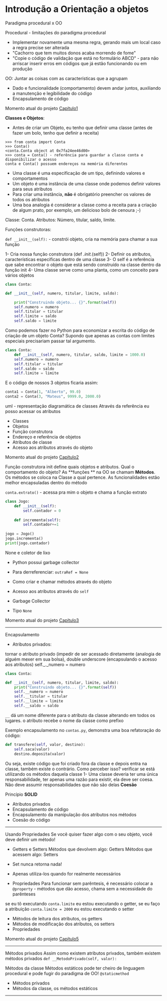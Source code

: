 Introdução a Orientação a objetos
==
Paradigma procedural x OO

Procedural - limitações do paradigma procedural
- Implementar novamente uma mesma regra, gerando mais um local caso a regra precise ser alterada
- "Cachorro que tem muitos donos acaba morrendo de fome"
- "Copie o código de validação que está no formulário ABCD" - para não arriscar inserir erros em códigos que já estão funcionando ou em produção

OO: Juntar as coisas com as características que a agrupam
- Dado e funcionalidade (comportamento) devem andar juntos, auxiliando a manutenção e legibilidade do código
- Encapsulamento de código

Momento atual do projeto [Capítulo1](https://github.com/alura-cursos/Curso-Python-3-Introdu-o-a-Orienta-o-a-objetos/archive/capitulo1.zip)

**Classes e Objetos**:
- Antes de criar um Objeto, eu tenho que definir uma classe (antes de fazer um bolo, tenho que definir a receita)
```
>>> from conta import Conta
>>> Conta()
<conta.Conta object at 0x7fa24ee46d00>
>>> conta = Conta() - referência para guardar a classe conta e disponibilizar o acesso
conta e Conta() possuem endereços na memória diferentes
```
- Uma classe é uma especificação de um tipo, definindo valores e comportamentos
- Um objeto é uma instância de uma classe onde podemos definir valores para seus atributos
- Para criar uma instância, **não** é obrigatório preencher os valores de todos os atributos
- Uma boa analogia é considerar a classe como a receita para a criação de algum prato, por exemplo, um delicioso bolo de cenoura ;-)

Classe: Conta. Atributos: Número, titular, saldo, limite.

Funções construtoras: 

`def __init__(self):` - constrói objeto, cria na memória para chamar a sua função

1- Cria nossa função construtora (def _._init_._(self))
2- Definir os atributos, características especificas dentro de uma classe
3- O self é a referência que sabe encontrar o objeto que está sendo construído na classe dentro da função init
4- Uma classe serve como uma planta, como um conceito para vários objetos

```python
class Conta:

def __init__(self, numero, titular, limite, saldo):

	print("Construindo objeto... {}".format(self))
	self.numero = numero
	self.titular = titular
	self.limite = saldo
	self.saldo = limite
```

Como podemos fazer no Python para economizar a escrita do código de criação de um objeto Conta? Supondo que apenas as contas com limites especiais precisariam passar tal argumento.
```python
class Conta:
	def __init__(self, numero, titular, saldo, limite = 1000.0)
	self.numero = numero
	self.titular = titular
	self.saldo = saldo
	self.limite = limite
``` 
E o código de nossos 3 objetos ficaria assim:
```python
conta1 = Conta(1, "Alberto", 99.0)
conta2 = Conta(3, "Mateus", 9999.0, 2000.0)
```
uml - representação diagramática de classes
Através da referência eu posso acessar os atributos
- Classes
- Objetos
- Função construtora
- Endereço e referência de objetos
- Atributos de classe
- Acesso aos atributos através do objeto

Momento atual do projeto [Capítulo2](https://github.com/alura-cursos/Curso-Python-3-Introdu-o-a-Orienta-o-a-objetos/archive/capitulo2.zip)

Função construtora init define quais objetos e atributos. Qual o comportamento do objeto? As **funções ** na OO se chamam **Métodos**. Os métodos se coloca na Classe a qual  pertence. As funcionalidades estão melhor encapsuladas dentro do método

`conta.extrato()` - acessa pra mim o objeto e chama a função extrato

```python
class Jogo:
	def __init__(self):
		self.contador = 0
		
	def incrementa(self):
		self.contador+=1
		
jogo = Jogo()
jogo.incrementa()
print(jogo.contador)
```

None e coletor de lixo
- Python possui garbage collector
- Para derreferenciar: 
`outraRef = None`

- Como criar e chamar métodos através do objeto
- Acesso aos atributos através do `self`
- Garbage Collector
- Tipo `None`

Momento atual do projeto [Capítulo3](https://github.com/alura-cursos/Curso-Python-3-Introdu-o-a-Orienta-o-a-objetos/archive/capitulo3.zip)

----
Encapsulamento
- Atributos privados: 

tornar o atributo privado (impedir de ser acessado diretamente (analogia de alguém mexer em sua bolsa), double underscore (encapsulando o acesso aos atributos)
self._._numero = numero

```python
class Conta:

def __init__(self, numero, titular, limite, saldo):
	print("Construindo objeto... {}".format(self))
	self.__numero = numero
	self.__titular = titular
	self.__limite = limite
	self.__saldo = saldo
```
`__` dá um nome diferente para o atributo da classe alterando em todos os lugares. o atributo recebe o nome da classe como prefixo

Exemplo encapsulamento no `contas.py`, demonstra uma boa refatoração do código:
```python
def transfere(self, valor, destino):
	self.saca(valor)
	destino.deposita(valor)
```
Ou seja, existe código que foi criado fora da classe e depois entra na classe, também existe o contrário. Como perceber isso? verificar se está utilizando os métodos daquela classe
1- Uma classe deveria ter uma única responsabilidade, ter apenas uma razão para existir, ela deve ser coesa. Não deve assumir responsabilidades que não são delas **Coesão**

Princípio **SOLID**
- Atributos privados
- Encapsulamento de código
- Encapsulamento da manipulação dos atributos nos métodos
- Coesão do código

----
Usando Propriedades
Se você quiser fazer algo com o seu objeto, você deve definir um método!
- Getters e Setters
Métodos que devolvem algo: Getters
Métodos que acessem algo: Setters
- Set nunca retorna nada!
- Apenas utiliza-los quando for realmente necessários

- Propriedades
Para funcionar sem parêntesis, é necessário colocar a `@property` - métodos que dão acesso, chama sem a necessidade do parênteses

se eu tô executando `conta.limite` eu estou executando o getter, se eu faço a atribuição `conta.limite = 2000` eu estou executando o setter

- Métodos de leitura dos atributos, os getters
- Métodos de modificação dos atributos, os setters
- Propriedades

Momento atual do projeto [Capítulo5](https://github.com/alura-cursos/Curso-Python-3-Introdu-o-a-Orienta-o-a-objetos/archive/capitulo5.zip)

---

Métodos privados
Assim como existem atributos privados, também existem métodos privados
`def __MetodoPrivado(self, valor):`

Métodos da classe
Métodos estáticos pode ter cheiro de linguagem procedural e pode fugir do paradigma de OO!
`@staticmethod` 

- Métodos privados
- Métodos da classe, os métodos estáticos

---

